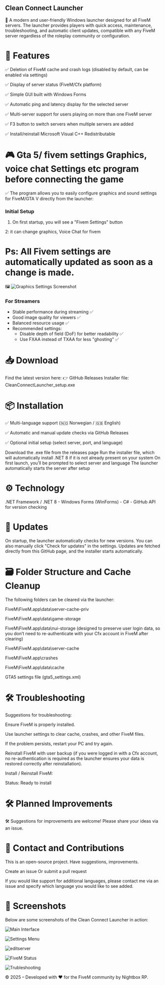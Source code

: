 ## Clean Connect Launcher

🚀 A modern and user-friendly Windows launcher designed for all FiveM servers. The launcher provides players with quick access, maintenance, troubleshooting, and automatic client updates, compatible with any FiveM server regardless of the roleplay community or configuration.

# 🧩 Features

✅ Deletion of FiveM cache and crash logs (disabled by default, can be enabled via settings)

✅ Display of server status (FiveM/Cfx platform)

✅ Simple GUI built with Windows Forms

✅ Automatic ping and latency display for the selected server

✅ Multi-server support for users playing on more than one FiveM server

✅ F3 button to switch servers when multiple servers are added

✅ Install/reinstall Microsoft Visual C++ Redistributable
# 🎮 Gta 5/ fivem settings Graphics, voice chat Settings etc program before connecting the game

✅ The program allows you to easily configure graphics and sound settings for FiveM/GTA V directly from the launcher:

### Initial Setup

1. On first startup, you will see a "Fivem Settings" button
   
2: it can change graphics, Voice Chat for fivem

# Ps: All Fivem settings are automatically updated as soon as a change is made.

🖼️ ![Graphics Settings Screenshot](Clean_connect_Graphics.png) <!-- Add real image if possible -->

### For Streamers
- Stable performance during streaming ✅
- Good image quality for viewers ✅
- Balanced resource usage ✅
- Recommended settings:
  - Disable depth of field (DoF) for better readability ✅
  - Use FXAA instead of TXAA for less "ghosting" ✅

# 📥 Download
Find the latest version here:  👉 GitHub Releases
Installer file: CleanConnectLauncher_setup.exe

# 📦 Installation
✅ Multi-language support (🇳🇴 Norwegian / 🇬🇧 English)

✅ Automatic and manual update checks via GitHub Releases

✅ Optional initial setup (select server, port, and language)

Download the .exe file from the releases page
Run the installer file, which will automatically install .NET 8 if it is not already present on your system
On first launch, you’ll be prompted to select server and language
The launcher automatically starts the server after setup

# ⚙️ Technology

.NET Framework / .NET 8 - Windows Forms (WinForms) - C# - GitHub API for version checking

# 🔁 Updates
On startup, the launcher automatically checks for new versions. You can also manually click "Check for updates" in the settings.
Updates are fetched directly from this GitHub page, and the installer starts automatically.

# 🗃️ Folder Structure and Cache Cleanup
The following folders can be cleared via the launcher:

FiveM\FiveM.app\data\server-cache-priv

FiveM\FiveM.app\data\game-storage

FiveM\FiveM.app\data\nui-storage (designed to preserve user login data, so you don’t need to re-authenticate with your Cfx account in FiveM after clearing)

FiveM\FiveM.app\data\server-cache

FiveM\FiveM.app\crashes

FiveM\FiveM.app\data\cache

GTA5 settings file (gta5_settings.xml)

# 🛠️ Troubleshooting

Suggestions for troubleshooting:

Ensure FiveM is properly installed.

Use launcher settings to clear cache, crashes, and other FiveM files.

If the problem persists, restart your PC and try again.

Reinstall FiveM with user backup (if you were logged in with a Cfx account, no re-authentication is required as the launcher ensures your data is restored correctly after reinstallation).

Install / Reinstall FiveM:

Status: Ready to install

# 🛠️ Planned Improvements

🛠️ Suggestions for improvements are welcome! Please share your ideas via an issue.

# 💬 Contact and Contributions
This is an open-source project. Have suggestions, improvements.

Create an issue
Or submit a pull request

If you would like support for additional languages, please contact me via an issue and specify which language you would like to see added.

# 📸 Screenshots
Below are some screenshots of the Clean Connect Launcher in action:

![Main Interface](/Clean_connect_launcher.png)

![Settings Menu](/Clean_connect_launcher_settings.png)

![editserver](/Clean_connect_editserver.png)

![FiveM Status](/Clean_connect_launcher_fivemstatus.png)

![Trubleshooting](/Trubleshooting.png)

© 2025 – Developed with ❤️ for the FiveM community by Nightbox RP.
